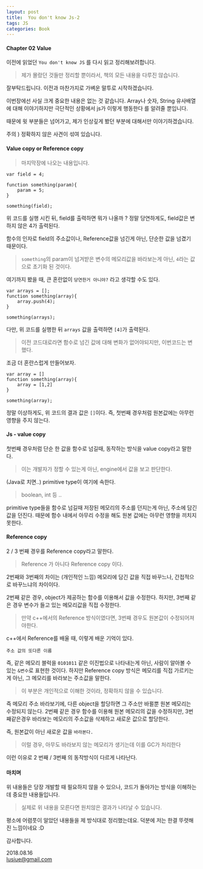 ```yaml
---
layout: post
title:  You don't know Js-2
tags: JS
categories: Book
---   
```



#### Chapter 02 Value


이전에 읽었던 `You don't know JS` 를 다시 읽고 정리해보려합니다.

> 제가 몰랐던 것들만 정리할 뿐이라서, 책의 모든 내용을 다루진 않습니다.

잘부탁드립니다. 이전과 마찬가지로 가벼운 말투로 시작하겠습니다.

이번장에선 사실 크게 중요한 내용은 없는 것 같습니다.
Array나 숫자, String 유사배열에 대해 이야기하지만 극단적인 상황에서 js가 이렇게 행동한다 를 알려줄 뿐입니다.

때문에 윗 부분들은 넘어가고, 제가 인상깊게 봤던 부분에 대해서만 이야기하겠습니다.

주의 ) 정확하지 않은 사견이 섞여 있습니다.

#### Value copy or Reference copy

> 마지막장에 나오는 내용입니다.

	var field = 4;

	function something(param){
		param = 5;
	}

	something(field);

위 코드를 실행 시킨 뒤, field를 출력하면 뭐가 나올까 ?
정말 당연하게도, field값은 변하지 않은 4가 출력된다.

함수의 인자로 field의 주소값이나, Reference값을 넘긴게 아닌, 단순한 값을 넘겼기 때문이다.

> `something`의 param이 넘겨받은 변수의 메모리값을 바라보는게 아닌, `4`라는 값으로 초기화 된 것이다.

여기까지 봤을 때, 큰 혼란없이 `당연한거 아니야?` 라고 생각할 수도 있다.

	var arrays = [];
	function something(array){
		array.push(4);
	}

	something(arrays);

다만, 위 코드를 실행한 뒤 `arrays` 값을 출력하면 `[4]`가 출력된다.

> 이전 코드대로라면 함수로 넘긴 값에 대해 변화가 없어야되지만, 이번코드는 변했다.

조금 더 혼란스럽게 만들어보자.

	var array = []
	function something(array){
		array = [1,2]
	}

	something(array);

정말 이상하게도, 위 코드의 결과 값은 `[]`이다.
즉, 첫번째 경우처럼 원본값에는 아무런 영향을 주지 않는다.

#### Js - value copy

첫번째 경우처럼 단순 한 값을 함수로 넘길때, 동작하는 방식을 value copy라고 말한다.

> 이는 개발자가 정할 수 있는게 아닌, engine에서 값을 보고 판단한다.

(Java로 치면..) primitive type이 여기에 속한다.

> boolean, int 등 ..

primitive type들을 함수로 넘길때 저장된 메모리의 주소를 던지는게 아닌, 주소에 담긴 값을 던진다.
때문에 함수 내에서 아무리 수정을 해도 원본 값에는 아무런 영향을 끼치지 못한다.

#### Reference copy

2 / 3 번째 경우를 Reference copy라고 말한다.

> Reference 가 아니다 Reference copy 이다.

2번째와 3번째의 차이는 (개인적인 느낌) 메모리에 담긴 값을 직접 바꾸느나, 간접적으로 바꾸느냐의 차이이다.

2번째 같은 경우, object가 제공하는 함수를 이용해서 값을 수정한다.
하지만, 3번째 같은 경우 변수가 들고 있는 메모리값을 직접 수정한다.

> 만약 c++에서의 Reference	방식이였다면, 3번째 경우도 원본값이 수정되어져야한다.

c++에서 Reference를 배울 때, 이렇게 배운 기억이 있다.

	주소 값의 또다른 이름

즉, 같은 메모리 블럭을 `0101011` 같은 이진법으로 나타내는게 아닌, 사람이 알아볼 수 있는 `&변수`로 표현한 것이다.
하지만 Reference copy 방식은 메모리를 직접 가르키는게 아닌, 그 메모리를 바라보는 주소값을 말한다.

> 이 부분은 개인적으로 이해한 것이라, 정확하지 않을 수 있습니다.

즉 메모리 주소 바라보기에, 다른 object을 할당하면 그 주소만 바뀔뿐 원본 메모리는 수정되지 않는다.
2번째 같은 경우 함수를 이용해 원본 메모리의 값을 수정하지만, 3번째같은경우 바라보는 메모리의 주소값을 삭제하고 새로운 값으로 할당한다.

즉, 원본값이 아닌 새로운 값을 `바라본다.`

> 이럴 경우, 아무도 바라보지 않는 메모리가 생기는데 이를 GC가 처리한다

이런 이유로 2 번째 / 3번째 의 동작방식이 다르게 나타난다.


#### 마치며  

위 내용들은 당장 개발할 때 필요하지 않을 수 있으나, 코드가 돌아가는 방식을 이해하는데 중요한 내용들입니다.

> 실제로 위 내용을 모른다면 원치않은 결과가 나타날 수 있습니다.

평소에 어렴풋이 알았던 내용들을 제 방식대로 정리했는데요.
덕분에 저는 한결 뚜렷해진 느낌이네요 :D

감사합니다.

2018.08.16    
lusiue@gmail.com    
